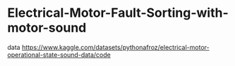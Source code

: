# Electrical-Motor-Fault-Sorting-with-motor-sound

data
https://www.kaggle.com/datasets/pythonafroz/electrical-motor-operational-state-sound-data/code

